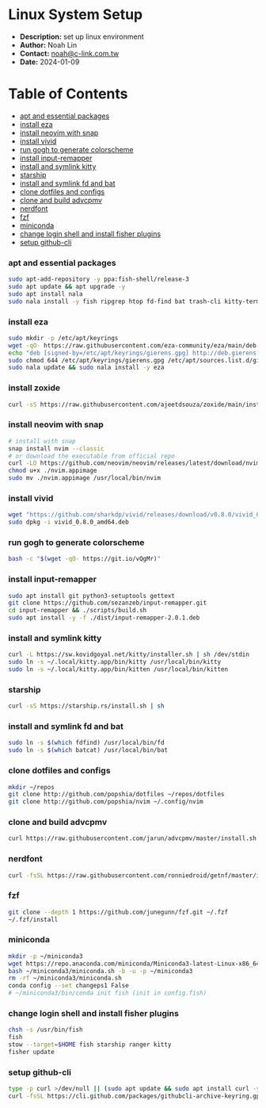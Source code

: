 # Linux System Setup
- __Description:__ set up linux environment
- __Author:__ Noah Lin
- __Contact:__ noah@c-link.com.tw
- __Date:__ 2024-01-09

# Table of Contents
  * [apt and essential packages](#apt-and-essential-packages)
  * [install eza](#install-eza)
  * [install neovim with snap](#install-neovim-with-snap)
  * [install vivid](#install-vivid)
  * [run gogh to generate colorscheme](#run-gogh-to-generate-colorscheme)
  * [install input-remapper](#install-input-remapper)
  * [install and symlink kitty](#install-and-symlink-kitty)
  * [starship](#starship)
  * [install and symlink fd and bat](#install-and-symlink-fd-and-bat)
  * [clone dotfiles and configs](#clone-dotfiles-and-configs)
  * [clone and build advcpmv](#clone-and-build-advcpmv)
  * [nerdfont](#nerdfont)
  * [fzf](#fzf)
  * [miniconda](#miniconda)
  * [change login shell and install fisher plugins](#change-login-shell-and-install-fisher-plugins)
  * [setup github-cli](#setup-github-cli)
### apt and essential packages
```bash
sudo apt-add-repository -y ppa:fish-shell/release-3
sudo apt update && apt upgrade -y
sudo apt install nala
sudo nala install -y fish ripgrep htop fd-find bat trash-cli kitty-terminfo ranger curl stow gpg gnome-tweaks gnome-shell-extension-manager npm
```
### install eza
```bash
sudo mkdir -p /etc/apt/keyrings
wget -qO- https://raw.githubusercontent.com/eza-community/eza/main/deb.asc | sudo gpg --dearmor -o /etc/apt/keyrings/gierens.gpg
echo "deb [signed-by=/etc/apt/keyrings/gierens.gpg] http://deb.gierens.de stable main" | sudo tee /etc/apt/sources.list.d/gierens.list
sudo chmod 644 /etc/apt/keyrings/gierens.gpg /etc/apt/sources.list.d/gierens.list
sudo nala update && sudo nala install -y eza
```
### install zoxide
```bash
curl -sS https://raw.githubusercontent.com/ajeetdsouza/zoxide/main/install.sh | bash
```
### install neovim with snap
```bash
# install with snap
snap install nvim --classic
# or download the executable from official repo
curl -LO https://github.com/neovim/neovim/releases/latest/download/nvim.appimage
chmod u+x ./nvim.appimage
sudo mv ./nvim.appimage /usr/local/bin/nvim
```
### install vivid
```bash
wget "https://github.com/sharkdp/vivid/releases/download/v0.8.0/vivid_0.8.0_amd64.deb"
sudo dpkg -i vivid_0.8.0_amd64.deb
```
### run gogh to generate colorscheme
```bash
bash -c "$(wget -qO- https://git.io/vQgMr)"
```
### install input-remapper
```bash
sudo apt install git python3-setuptools gettext
git clone https://github.com/sezanzeb/input-remapper.git
cd input-remapper && ./scripts/build.sh
sudo apt install -y -f ./dist/input-remapper-2.0.1.deb
```
### install and symlink kitty
```bash
curl -L https://sw.kovidgoyal.net/kitty/installer.sh | sh /dev/stdin
sudo ln -s ~/.local/kitty.app/bin/kitty /usr/local/bin/kitty
sudo ln -s ~/.local/kitty.app/bin/kitten /usr/local/bin/kitten
```
### starship
```bash
curl -sS https://starship.rs/install.sh | sh
```
### install and symlink fd and bat
```bash
sudo ln -s $(which fdfind) /usr/local/bin/fd
sudo ln -s $(which batcat) /usr/local/bin/bat
```
### clone dotfiles and configs
```bash
mkdir ~/repos
git clone http://github.com/popshia/dotfiles ~/repos/dotfiles
git clone http://github.com/popshia/nvim ~/.config/nvim
```
### clone and build advcpmv
```bash
curl https://raw.githubusercontent.com/jarun/advcpmv/master/install.sh --create-dirs -o ./advcpmv/install.sh && (cd advcpmv && sh install.sh)
```
### nerdfont
```bash
curl -fsSL https://raw.githubusercontent.com/ronniedroid/getnf/master/install.sh | bash
```
### fzf
```bash
git clone --depth 1 https://github.com/junegunn/fzf.git ~/.fzf
~/.fzf/install
```
### miniconda
```bash
mkdir -p ~/miniconda3
wget https://repo.anaconda.com/miniconda/Miniconda3-latest-Linux-x86_64.sh -O ~/miniconda3/miniconda.sh
bash ~/miniconda3/miniconda.sh -b -u -p ~/miniconda3
rm -rf ~/miniconda3/miniconda.sh
conda config --set changeps1 False
# ~/miniconda3/bin/conda init fish (init in config.fish)
```
### change login shell and install fisher plugins
```bash
chsh -s /usr/bin/fish
fish
stow --target=$HOME fish starship ranger kitty
fisher update
```
### setup github-cli
```bash
type -p curl >/dev/null || (sudo apt update && sudo apt install curl -y)
curl -fsSL https://cli.github.com/packages/githubcli-archive-keyring.gpg | sudo dd of=/usr/share/keyrings/githubcli-archive-keyring.gpg && sudo chmod go+r /usr/share/keyrings/githubcli-archive-keyring.gpg && echo "deb [arch=$(dpkg --print-architecture) signed-by=/usr/share/keyrings/githubcli-archive-keyring.gpg] https://cli.github.com/packages stable main" | sudo tee /etc/apt/sources.list.d/github-cli.list > /dev/null && sudo nala update && sudo nala install gh -y
```
